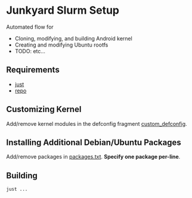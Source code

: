 # Junkyard Slurm Setup
Automated flow for
* Cloning, modifying, and building Android kernel
* Creating and modifying Ubuntu rootfs
* TODO: etc...

## Requirements
* [just](https://github.com/casey/just)
* [repo](https://source.android.com/docs/setup/download/source-control-tools)

## Customizing Kernel
Add/remove kernel modules in the defconfig fragment [custom_defconfig](kernel/custom_defconfig_mod/custom_defconfig).

## Installing Additional Debian/Ubuntu Packages
Add/remove packages in [packages.txt](rootfs/packages.txt). **Specify one package per-line**.

## Building
```shell
just ...
```